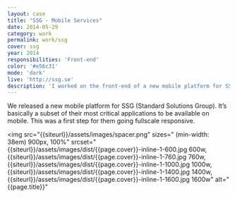 ```yaml
---
layout: case
title: "SSG - Mobile Services"
date: 2014-05-29
category: work
permalink: work/ssg
cover: ssg
year: 2014
responsibilities: 'Front-end'
color: '#e56c31'
mode: 'dark'
live: 'http://ssg.se'
description: 'I worked on the front-end of a new mobile platform for SSG (Standard Solutions Group). It was basically a subset of their most critical applications to be available on mobile. A first step in going fullscale responsive over their whole suite of applications and services.'
---
```


We released a new mobile platform for SSG (Standard Solutions Group). It’s basically a subset of their most critical applications to be available on mobile. This was a first step for them going fullscale responsive.

<img 
src="{{siteurl}}/assets/images/spacer.png"
sizes="
(min-width: 38em) 900px, 
100%" 
srcset="
{{siteurl}}/assets/images/dist/{{page.cover}}-inline-1-600.jpg 600w,
{{siteurl}}/assets/images/dist/{{page.cover}}-inline-1-760.jpg 760w,
{{siteurl}}/assets/images/dist/{{page.cover}}-inline-1-1000.jpg 1000w,
{{siteurl}}/assets/images/dist/{{page.cover}}-inline-1-1400.jpg 1400w,
{{siteurl}}/assets/images/dist/{{page.cover}}-inline-1-1600.jpg 1600w"
alt="{{page.title}}"
>